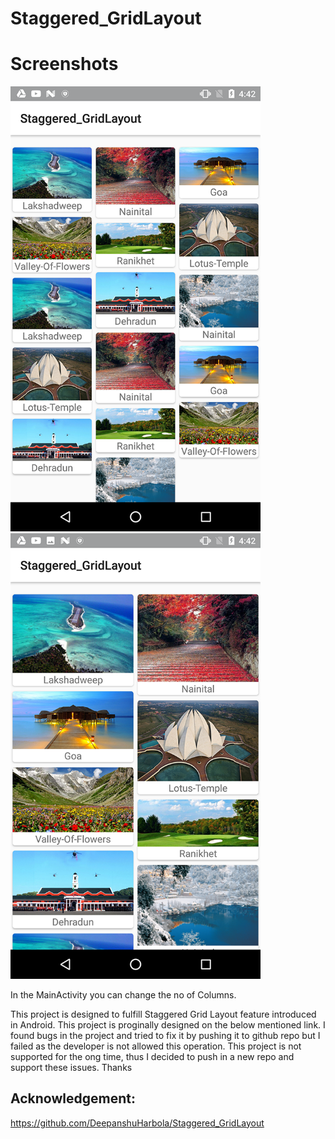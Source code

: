 # Staggered_GridLayout
# Screenshots
<div align="left">
    <img src="/Screenshot1.png" width="400px"</img> 
   <img src="/Screenshot2.png" width="400px"</img> 
</div>

In the MainActivity you can change the no of Columns. 

This project is designed to fulfill Staggered Grid Layout feature introduced in Android. This project is proginally designed on the below mentioned link. I found bugs in the project and tried to fix it by pushing it to github repo but I failed as the developer is not allowed this operation. This project is not supported for the ong time, thus I decided to push in a new repo and support these issues. 
Thanks

## Acknowledgement:
https://github.com/DeepanshuHarbola/Staggered_GridLayout
